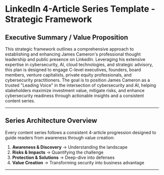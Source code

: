 # LinkedIn 4-Article Series Template - Strategic Framework

## Executive Summary / Value Proposition

This strategic framework outlines a comprehensive approach to establishing and enhancing James Cameron's professional thought leadership and public presence on LinkedIn. Leveraging his extensive expertise in cybersecurity, AI, cloud technologies, and strategic advisory, this plan is designed to engage C-level executives, founders, board members, venture capitalists, private equity professionals, and cybersecurity practitioners. The goal is to position James Cameron as a trusted "Leading Voice" in the intersection of cybersecurity and AI, helping stakeholders maximize investment value, mitigate risks, and enhance cybersecurity readiness through actionable insights and a consistent content series.

---

## Series Architecture Overview

Every content series follows a consistent 4-article progression designed to guide readers from awareness through value creation:

1.  **Awareness & Discovery** → Understanding the landscape
2.  **Risks & Impacts** → Quantifying the challenge  
3.  **Protection & Solutions** → Deep-dive into defenses
4.  **Value Creation** → Transforming security into business advantage

---